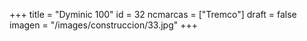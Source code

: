 +++
title = "Dyminic 100"
id = 32
ncmarcas = ["Tremco"]
draft = false
imagen = "/images/construccion/33.jpg"
+++

<!--more-->